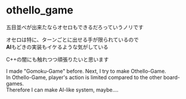 # othello_game  
  
五目並べが出来たならオセロもできるだろっていうノリです  
  
オセロは特に、ターンごとに出せる手が限られているので  
**AI**もどきの実装もイケるような気がしている  
  
C++の闇にも触れつつ頑張りたいと思います  

I made "Gomoku-Game" before. Next, I try to make Othello-Game.  
In Othello-Game, player's action is limited compared to the other board-games.  
Therefore I can make AI-like system, maybe....  
